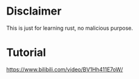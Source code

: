 # Disclaimer

This is just for learning rust, no malicious purpose.

# Tutorial

https://www.bilibili.com/video/BV1Hh411E7oW/